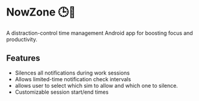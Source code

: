 # NowZone 🕒🔕  
A distraction-control time management Android app for boosting focus and productivity.

## Features
- Silences all notifications during work sessions
- Allows limited-time notification check intervals
- allows user to select which sim to allow and which one to silence.
- Customizable session start/end times
